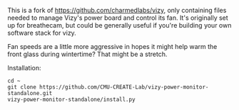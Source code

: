 This is a fork of https://github.com/charmedlabs/vizy, only containing files needed to manage Vizy's power board and control its fan.  It's originally set up for breathecam, but could be generally useful if you're building your own software stack for vizy.

Fan speeds are a little more aggressive in hopes it might help warm the front glass during wintertime?  That might be a stretch.

Installation:

    cd ~
    git clone https://github.com/CMU-CREATE-Lab/vizy-power-monitor-standalone.git
    vizy-power-monitor-standalone/install.py

